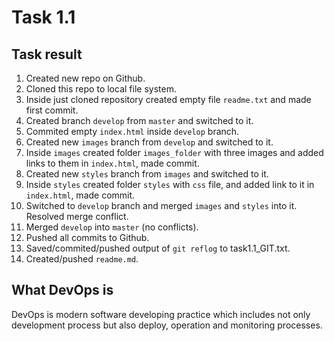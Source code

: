 # Task 1.1
## Task result

1. Created new repo on Github.
2. Cloned this repo to local file system.
3. Inside just cloned repository created empty file `readme.txt` and made first commit.
2. Created branch `develop` from `master` and switched to it.
4. Commited empty `index.html` inside `develop` branch.
5. Created new `images` branch from `develop` and switched to it.
6. Inside `images` created folder `images_folder` with three images and added links to them in `index.html`, made commit.
7. Created new `styles` branch from `images` and switched to it.
8. Inside `styles` created folder `styles` with `css` file, and added link to it in `index.html`, made commit.
9. Switched to `develop` branch and merged `images` and `styles` into it. Resolved merge conflict.
10. Merged `develop` into `master` (no conflicts).
11. Pushed all commits to Github.
12. Saved/commited/pushed output of `git reflog` to task1.1_GIT.txt.
13. Created/pushed `readme.md`.

## What DevOps is

DevOps is modern software developing practice which includes not only development process but also deploy, operation and monitoring processes.

